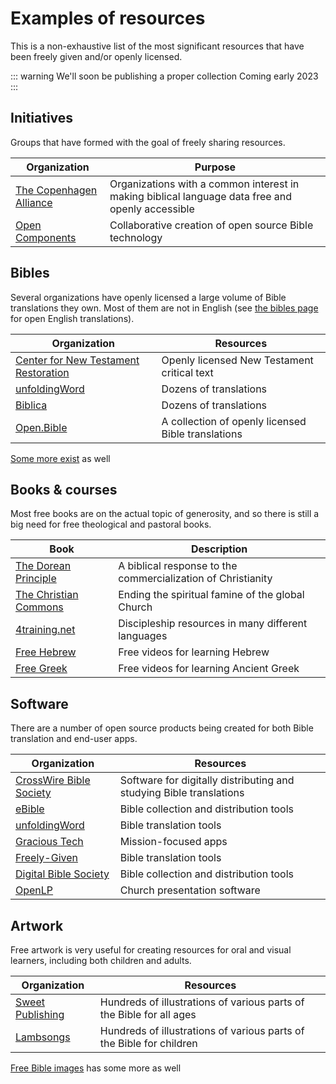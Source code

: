 
# Examples of resources
This is a non-exhaustive list of the most significant resources that have been freely given and/or openly licensed.

::: warning We'll soon be publishing a proper collection
Coming early 2023
:::


## Initiatives
Groups that have formed with the goal of freely sharing resources.

Organization | Purpose
| - | - |
[The Copenhagen Alliance](http://copenhagen-alliance.org/) | Organizations with a common interest in making biblical language data free and openly accessible
[Open Components](https://opencomponents.io/) | Collaborative creation of open source Bible technology


## Bibles
Several organizations have openly licensed a large volume of Bible translations they own. Most of them are not in English (see [the bibles page](/initiatives/bibles/) for open English translations).

Organization | Resources
| - | - |
[Center for New Testament Restoration](https://greekcntr.org/)  | Openly licensed New Testament critical text
[unfoldingWord](https://www.unfoldingword.org/)                 | Dozens of translations
[Biblica](https://www.biblica.com/)                             | Dozens of translations
[Open.Bible](https://open.bible/)                               | A collection of openly licensed Bible translations

[Some more exist](https://fetch.bible/content/stats/) as well


## Books & courses
Most free books are on the actual topic of generosity, and so there is still a big need for free theological and pastoral books.

Book | Description
| - | - |
[The Dorean Principle](https://thedoreanprinciple.org/) | A biblical response to the commercialization of Christianity
[The Christian Commons](https://www.unfoldingword.org/publications/the-christian-commons) | Ending the spiritual famine of the global Church
[4training.net](https://www.4training.net/) | Discipleship resources in many different languages
[Free Hebrew](https://freehebrew.online/) | Free videos for learning Hebrew
[Free Greek](https://freegreek.online/) | Free videos for learning Ancient Greek


## Software
There are a number of open source products being created for both Bible translation and end-user apps.

Organization | Resources
| - | - |
[CrossWire Bible Society](https://crosswire.org/)   | Software for digitally distributing and studying Bible translations
[eBible](https://ebible.org/)                       | Bible collection and distribution tools
[unfoldingWord](https://www.unfoldingword.org/)     | Bible translation tools
[Gracious Tech](https://gracious.tech)              | Mission-focused apps
[Freely-Given](https://freely-given.org/)           | Bible translation tools
[Digital Bible Society](https://dbs.org/)           | Bible collection and distribution tools
[OpenLP](https://openlp.org/)                       | Church presentation software


## Artwork
Free artwork is very useful for creating resources for oral and visual learners, including both children and adults.

Organization | Resources
| - | - |
[Sweet Publishing](https://www.unfoldingword.org/sweet-publishing)            | Hundreds of illustrations of various parts of the Bible for all ages
[Lambsongs](https://www.freebibleimages.org/contributors/lambsongs/)          | Hundreds of illustrations of various parts of the Bible for children |

[Free Bible images](https://www.freebibleimages.org/contributors/) has some more as well
